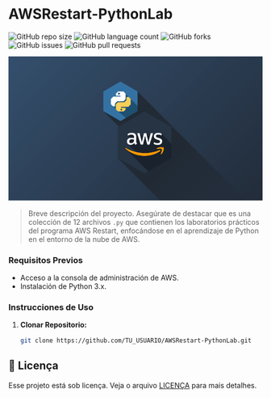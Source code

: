 # AWSRestart-PythonLab

![GitHub repo size](https://img.shields.io/github/repo-size/JoelRodriguez999/AWSRestart-PythonLab?style=for-the-badge)
![GitHub language count](https://img.shields.io/github/languages/count/JoelRodriguez999/AWSRestart-PythonLab?style=for-the-badge)
![GitHub forks](https://img.shields.io/github/forks/JoelRodriguez999/AWSRestart-PythonLab?style=for-the-badge)
![GitHub issues](https://img.shields.io/github/issues/JoelRodriguez999/AWSRestart-PythonLab?style=for-the-badge)
![GitHub pull requests](https://img.shields.io/github/issues-pr-raw/JoelRodriguez999/AWSRestart-PythonLab?style=for-the-badge)

<img src="imagePythonAws.png">

> Breve descripción del proyecto. Asegúrate de destacar que es una colección de 12 archivos `.py` que contienen los laboratorios prácticos del programa AWS Restart, enfocándose en el aprendizaje de Python en el entorno de la nube de AWS.

### Requisitos Previos

- Acceso a la consola de administración de AWS.
- Instalación de Python 3.x.

### Instrucciones de Uso

1. **Clonar Repositorio:**
   ```bash
   git clone https://github.com/TU_USUARIO/AWSRestart-PythonLab.git


## 📝 Licença

Esse projeto está sob licença. Veja o arquivo [LICENÇA](LICENSE.md) para mais detalhes.


